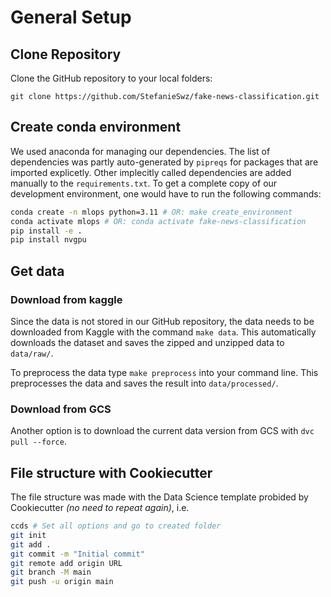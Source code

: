 # General Setup

## Clone Repository
Clone the GitHub repository to your local folders:

`git clone https://github.com/StefanieSwz/fake-news-classification.git`

## Create conda environment
We used anaconda for managing our dependencies. The list of dependencies was partly auto-generated by `pipreqs` for packages that are imported explicetly. Other implecitly called dependencies are added manually to the `requirements.txt`.
To get a complete copy of our development environment, one would have to run the following commands:
```bash
conda create -n mlops python=3.11 # OR: make create_environment
conda activate mlops # OR: conda activate fake-news-classification
pip install -e .
pip install nvgpu
```

## Get data

### Download from kaggle
Since the data is not stored in our GitHub repository, the data needs to be downloaded from Kaggle with the command `make data`. This automatically downloads the dataset and saves the zipped and unzipped data to `data/raw/`.

To preprocess the data type `make preprocess` into your command line. This preprocesses the data and saves the result into `data/processed/`.

### Download from GCS
Another option is to download the current data version from GCS with `dvc pull --force`.

## File structure with Cookiecutter
The file structure was made with the Data Science template probided by Cookiecutter *(no need to repeat again)*, i.e.
```bash
ccds # Set all options and go to created folder
git init
git add .
git commit -m "Initial commit"
git remote add origin URL
git branch -M main
git push -u origin main
```
